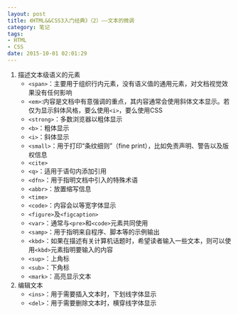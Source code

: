 ```yaml
---
layout: post
title: 《HTML&&CSS3入门经典》（2）——文本的微调
category: 笔记
tags: 
- HTML 
- CSS
date: 2015-10-01 02:01:29
---
```


1. 描述文本级语义的元素
	- `<span>`：主要用于组织行内元素，没有语义值的通用元素，对文档视觉效果没有任何影响
	- `<em>`:内容是文档中有意强调的重点，其内容通常会使用斜体文本显示。若仅为显示斜体风格，要么使用`<i>`，要么使用CSS
	- `<strong>`：多数浏览器以粗体显示
	- `<b>`：粗体显示
	- `<i>`：斜体显示
	- `<small>`：用于打印“条纹细则”（fine print），比如免责声明、警告以及版权信息
	- `<cite>`
	- `<q>`：适用于语句内添加引用
	- `<dfn>`：用于指明文档中引入的特殊术语
	- `<abbr>`：放置缩写信息
	- `<time>`
	- `<code>`：内容会以等宽字体显示
	- `<figure>`及`<figcaption>`
	- `<var>`：通常与`<pre>`和`<code>`元素共同使用
	- `<samp>`：用于指明来自程序、脚本等的示例输出
	- `<kbd>`：如果在描述有关计算机话题时，希望读者输入一些文本，则可以使用`<kbd>`元素指明要输入的内容
	- `<sup>`：上角标
	- `<sub>`：下角标
	- `<mark>`：高亮显示文本
2. 编辑文本
	- `<ins>`：用于需要插入文本时，下划线字体显示
	- `<del>`：用于需要删除文本时，横穿线字体显示